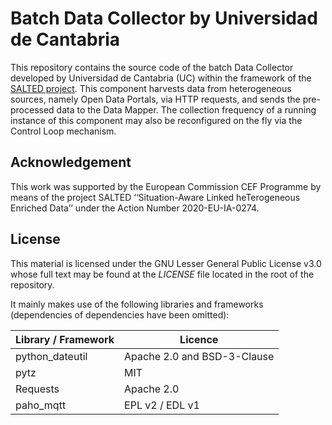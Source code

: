 # Batch Data Collector by Universidad de Cantabria
This repository contains the source code of the batch Data Collector developed by Universidad de Cantabria (UC) within the framework of the [SALTED project](https://salted-project.eu/). This component harvests data from heterogeneous sources, namely Open Data Portals, via HTTP requests, and sends the pre-processed data to the Data Mapper. The collection frequency of a running instance of this component may also be reconfigured on the fly via the Control Loop mechanism.

## Acknowledgement
This work was supported by the European Commission CEF Programme by means of the project SALTED ‘‘Situation-Aware Linked heTerogeneous Enriched Data’’ under the Action Number 2020-EU-IA-0274.

## License
This material is licensed under the GNU Lesser General Public License v3.0 whose full text may be found at the *LICENSE* file located in the root of the repository.

It mainly makes use of the following libraries and frameworks (dependencies of dependencies have been omitted):

| Library / Framework |   Licence    |
|---------------------|--------------|
| python_dateutil          | Apache 2.0 and BSD-3-Clause          |
| pytz             | MIT          |
| Requests                 | Apache 2.0          |
| paho_mqtt          | EPL v2 / EDL v1          |
